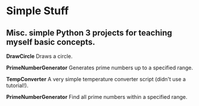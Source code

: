 # Simple Stuff

## Misc. simple Python 3 projects for teaching myself basic concepts.

**DrawCircle**
Draws a circle.

**PrimeNumberGenerator**
Generates prime numbers up to a specified range.

**TempConverter**
A very simple temperature converter script (didn't use a tutorial!).

**PrimeNumberGenerator**
Find all prime numbers within a specified range.
